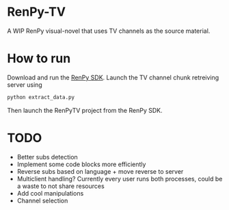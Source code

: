 # RenPy-TV

A WIP RenPy visual-novel that uses TV channels as the source material.

# How to run
Download and run the [RenPy SDK](https://www.renpy.org/latest.html).
Launch the TV channel chunk retreiving server using
```bash
python extract_data.py
```
Then launch the RenPyTV project from the RenPy SDK.

# TODO
- Better subs detection
- Implement some code blocks more efficiently
- Reverse subs based on language + move reverse to server
- Multiclient handling? Currently every user runs both processes, could be a waste to not share resources
- Add cool manipulations
- Channel selection

